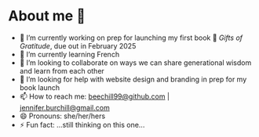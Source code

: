 # About me 👋

- 🔭 I’m currently working on prep for launching my first book 📗 *Gifts of Gratitude*, due out in February 2025
- 🌱 I’m currently learning French
- 👯 I’m looking to collaborate on ways we can share generational wisdom and learn from each other 
- 🤔 I’m looking for help with website design and branding in prep for my book launch 
- 📫 How to reach me: beechill99@github.com | jennifer.burchill@gmail.com
- 😄 Pronouns: she/her/hers
- ⚡ Fun fact: ...still thinking on this one...
